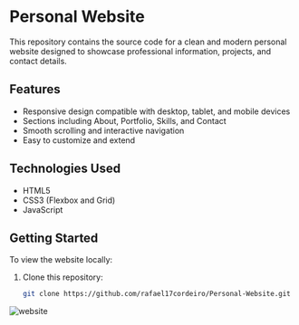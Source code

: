# Personal Website

This repository contains the source code for a clean and modern personal website designed to showcase professional information, projects, and contact details.

## Features

- Responsive design compatible with desktop, tablet, and mobile devices
- Sections including About, Portfolio, Skills, and Contact
- Smooth scrolling and interactive navigation
- Easy to customize and extend

## Technologies Used

- HTML5
- CSS3 (Flexbox and Grid)
- JavaScript

## Getting Started

To view the website locally:

1. Clone this repository:
   ```bash
   git clone https://github.com/rafael17cordeiro/Personal-Website.git
![website](https://user-images.githubusercontent.com/59150464/233190018-4ad15d48-cf4a-4b42-b12a-a9bfa2c2cdca.jpg)

